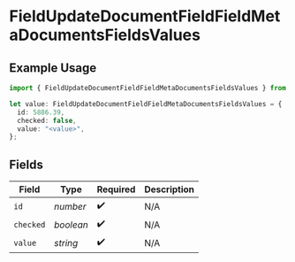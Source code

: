 # FieldUpdateDocumentFieldFieldMetaDocumentsFieldsValues

## Example Usage

```typescript
import { FieldUpdateDocumentFieldFieldMetaDocumentsFieldsValues } from "@documenso/sdk-typescript/models/operations";

let value: FieldUpdateDocumentFieldFieldMetaDocumentsFieldsValues = {
  id: 5886.39,
  checked: false,
  value: "<value>",
};
```

## Fields

| Field              | Type               | Required           | Description        |
| ------------------ | ------------------ | ------------------ | ------------------ |
| `id`               | *number*           | :heavy_check_mark: | N/A                |
| `checked`          | *boolean*          | :heavy_check_mark: | N/A                |
| `value`            | *string*           | :heavy_check_mark: | N/A                |